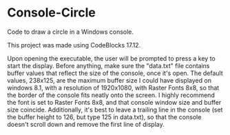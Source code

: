 # Console-Circle
Code to draw a circle in a Windows console.

This project was made using CodeBlocks 17.12.

Upon opening the executable, the user will be prompted to press a key to start the display.
Before anything, make sure the "data.txt" file contains buffer values that reflect the size of the console, once it's open.
The default values, 238x125, are the maximum buffer size I could have displayed on windows 8.1, with a resolution of 1920x1080, with Raster Fonts 8x8, so that the border of the console fits neatly onto the screen.
I highly recommend the font is set to Raster Fonts 8x8, and that console window size and buffer size coincide.
Additionally, it's best to leave a trailing line in the console (set the buffer height to 126, but type 125 in data.txt), so that the console doesn't scroll down and remove the first line of display.
